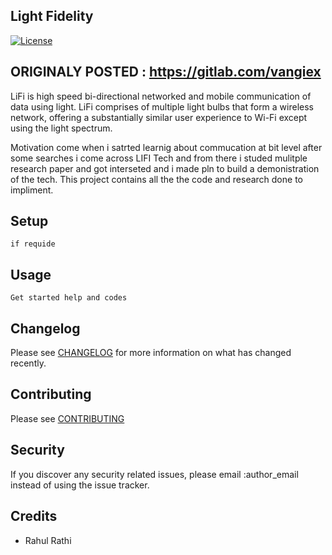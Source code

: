 ## Light Fidelity
[![License](http://img.shields.io/:license-mit-blue.svg?style=flat-square)](http://badges.mit-license.org)

## ORIGINALY POSTED : https://gitlab.com/vangiex

LiFi is high speed bi-directional networked and mobile communication of data using light. LiFi comprises of multiple light bulbs that form a wireless network, offering a substantially similar user experience to Wi-Fi except using the light spectrum.

Motivation come when i satrted learnig about commucation at bit level after some searches i come across LIFI Tech and from there i studed mulitple research paper and got interseted and i made pln to build a demonistration of the tech. This project contains all the the code and research done to impliment.

## Setup

```
if requide
```

## Usage

``` 
Get started help and codes
```

## Changelog

Please see [CHANGELOG](CHANGELOG.md) for more information on what has changed recently.

## Contributing

Please see [CONTRIBUTING](CONTRIBUTING.md)

## Security

If you discover any security related issues, please email :author_email instead of using the issue tracker.

## Credits

- Rahul Rathi
